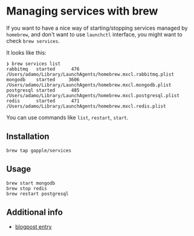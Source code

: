 # Managing services with brew

If you want to have a nice way of starting/stopping services managed by
`homebrew`, and don't want to use `launchctl` interface, you might want to
check `brew services`.

It looks like this:

```
❯ brew services list
rabbitmq   started      476 /Users/adamo/Library/LaunchAgents/homebrew.mxcl.rabbitmq.plist
mongodb    started     3606 /Users/adamo/Library/LaunchAgents/homebrew.mxcl.mongodb.plist
postgresql started      485 /Users/adamo/Library/LaunchAgents/homebrew.mxcl.postgresql.plist
redis      started      471 /Users/adamo/Library/LaunchAgents/homebrew.mxcl.redis.plist
```

You can use commands like `list`, `restart`, `start`.

## Installation

```shell
brew tap gapple/services
```

## Usage

```
brew start mongodb
brew stop redis
brew restart postgresql
```

## Additional info

* [blogpost entry](https://robots.thoughtbot.com/starting-and-stopping-background-services-with-homebrew)
